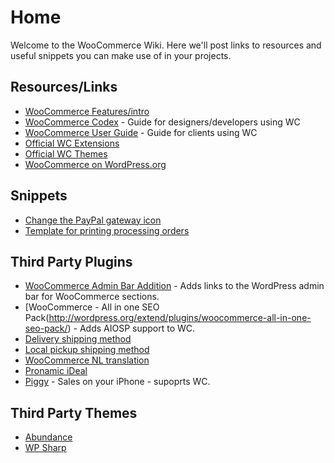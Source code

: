 # Home

Welcome to the WooCommerce Wiki. Here we'll post links to resources and useful snippets you can make use of in your projects.

## Resources/Links

* [WooCommerce Features/intro](http://www.woothemes.com/woocommerce/)
* [WooCommerce Codex](http://www.woothemes.com/woocommerce-codex/) - Guide for designers/developers using WC
* [WooCommerce User Guide](http://www.woothemes.com/woocommerce-codex/woocommerce-user-guide/) - Guide for clients using WC
* [Official WC Extensions](http://www.woothemes.com/extensions/woocommerce-extensions/)
* [Official WC Themes](http://www.woothemes.com/themes/woocommerce-themes/)
* [WooCommerce on WordPress.org](http://wordpress.org/extend/plugins/woocommerce/)

## Snippets

* [Change the PayPal gateway icon](https://gist.github.com/1425282)
* [Template for printing processing orders](https://gist.github.com/1339240)

## Third Party Plugins

* [WooCommerce Admin Bar Addition](http://wordpress.org/extend/plugins/woocommerce-admin-bar-addition/) - Adds links to the WordPress admin bar for WooCommerce sections.
* [WooCommerce - All in one SEO Pack(http://wordpress.org/extend/plugins/woocommerce-all-in-one-seo-pack/) - Adds AIOSP support to WC.
* [Delivery shipping method](http://wordpress.org/extend/plugins/woocommerce-shipping-delivery/)
* [Local pickup shipping method](http://wordpress.org/extend/plugins/woocommerce-shipping-local-pickup/)
* [WooCommerce NL translation](http://wordpress.org/extend/plugins/woocommerce-nl/)
* [Pronamic iDeal](http://wordpress.org/extend/plugins/pronamic-ideal/)
* [Piggy](http://wordpress.org/extend/plugins/piggy-lite/) - Sales on your iPhone - supoprts WC.

## Third Party Themes

* [Abundance](http://themeforest.net/item/abundance-ecommerce-business-theme/759562?WT.ac=search_item&WT.seg_1=search_item&WT.z_author=Kriesi)
* [WP Sharp](http://themeforest.net/item/wp-sharp-premium-business-portfolio-wp-theme-/293223?WT.ac=search_item&WT.seg_1=search_item&WT.z_author=PrimaThemes)